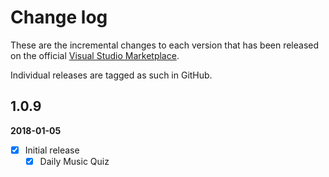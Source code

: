 [VSMarketplaceUrl]: https://marketplace.visualstudio.com/search?term=trevellick&target=VS&sortBy=Relevance

# Change log

These are the incremental changes to each version that has been released on the official [Visual Studio Marketplace][VSMarketplaceUrl].

Individual releases are tagged as such in GitHub.

## 1.0.9
**2018-01-05**
- [x] Initial release
  - [x] Daily Music Quiz
